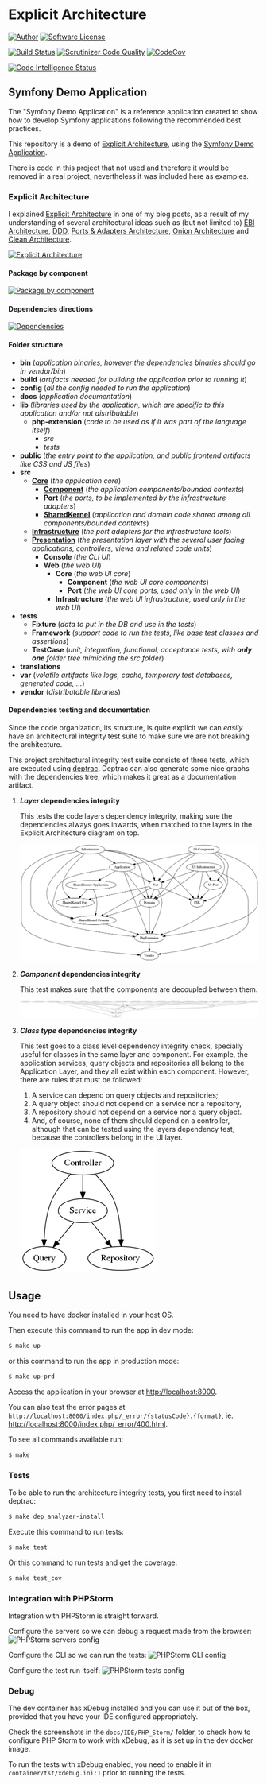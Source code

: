 # Explicit Architecture 

[![Author][Author]](https://www.herbertograca.com)
[![Software License][License]](LICENSE)

[![Build Status][Build]](https://scrutinizer-ci.com/g/hgraca/explicit-architecture-php/build-status/master)
[![Scrutinizer Code Quality][Score]](https://scrutinizer-ci.com/g/hgraca/explicit-architecture-php/?branch=master)
[![CodeCov][CodeCov]](https://codecov.io/gh/hgraca/explicit-architecture-php)

[![Code Intelligence Status][CodeInt]](https://scrutinizer-ci.com/code-intelligence)

## Symfony Demo Application

The "Symfony Demo Application" is a reference application created to show how
to develop Symfony applications following the recommended best practices.

This repository is a demo of [Explicit Architecture][1], using the [Symfony Demo Application][2].

There is code in this project that not used and therefore it would be removed in a real project, nevertheless 
it was included here as examples.

### Explicit Architecture

I explained [Explicit Architecture][1] in one of my blog posts, as a result of my understanding of several architectural
 ideas such as (but not limited to) [EBI Architecture][11], [DDD][12], [Ports & Adapters Architecture][13], 
 [Onion Architecture][14] and [Clean Architecture][15].
 
[![Explicit Architecture](https://docs.google.com/drawings/d/e/2PACX-1vQ5ps72uaZcEJzwnJbPhzUfEeBbN6CJ04j7hl2i3K2HHatNcsoyG2tgX2vnrN5xxDKLp5Jm5bzzmZdv/pub?w=960&amp;h=657)][2]

#### Package by component

[![Package by component](https://docs.google.com/drawings/d/e/2PACX-1vQjEj4dKKUaQEUcNDq2UO58oIUu6pehqrE99q4gSRk0DY9KPIuhgG9Yg3qJGgW4ybrL5Ql8_Xo5z3yq/pub?w=960&h=720)][17]

#### Dependencies directions

[![Dependencies](https://docs.google.com/drawings/d/e/2PACX-1vQyv5xAx5hFJPhiK19AGl_2t256M0yKcDSliH8etojltE3tBlEnCndwfsUr1UsXvv5PKGVtrBHkQX3h/pub?w=913&amp;h=129)][16]

#### Folder structure

- **bin** (_application binaries, however the dependencies binaries should go in vendor/bin_)
- **build** (_artifacts needed for building the application prior to running it_)
- **config** (_all the config needed to run the application_)
- **docs** (_application documentation_)
- **lib** (_libraries used by the application, which are specific to this application and/or not distributable_)
    - **php-extension**  (_code to be used as if it was part of the language itself_)
        - _src_
        - _tests_
- **public** (_the entry point to the application, and public frontend artifacts like CSS and JS files_)
- **src**
    - **[Core][10]** (_the application core_)
        - **[Component][5]** (_the application components/bounded contexts_)
        - **[Port][8]** (_the ports, to be implemented by the infrastructure adapters_)
        - **[SharedKernel][6]** (_application and domain code shared among all components/bounded contexts_)
    - **[Infrastructure][9]** (_the port adapters for the infrastructure tools_)
    - **[Presentation][7]** (_the presentation layer with the several user facing applications, controllers, views and related code units_)
        - **Console** (_the CLI UI_)
        - **Web** (_the web UI_)
            - **Core** (_the web UI core_)
                - **Component** (_the web UI core components_)
                - **Port** (_the web UI core ports, used only in the web UI_)
            - **Infrastructure** (_the web UI infrastructure, used only in the web UI_)
- **tests**
    - **Fixture** (_data to put in the DB and use in the tests_)
    - **Framework** (_support code to run the tests, like base test classes and assertions_)
    - **TestCase** (_unit, integration, functional, acceptance tests, with **only one** folder tree mimicking the src folder_)
- **translations**
- **var** (_volatile artifacts like logs, cache, temporary test databases, generated code, ..._)
- **vendor** (_distributable libraries_)

#### Dependencies testing and documentation

Since the code organization, its structure, is quite explicit we can _easily_ have an architectural integrity test 
suite to make sure we are not breaking the architecture.

This project architectural integrity test suite consists of three tests, which are executed using [deptrac]. 
Deptrac can also generate some nice graphs with the dependencies tree, which makes it great as a documentation artifact.

1. **_Layer_ dependencies integrity**

    This tests the code layers dependency integrity, making sure the dependencies always goes inwards, 
    when matched to the layers in the Explicit Architecture diagram on top.
    
    ![Layer dependencies](docs/images/dependencies/deptrac_layers.png)

2. **_Component_ dependencies integrity**

    This test makes sure that the components are decoupled between them.
    
    ![Component dependencies](docs/images/dependencies/deptrac_components.png)

3. **_Class type_ dependencies integrity**

    This test goes to a class level dependency integrity check, specially useful for classes in the same layer and component.
    For example, the application services, query objects and repositories all belong to the Application Layer, 
    and they all exist within each component. However, there are rules that must be followed:
    1. A service can depend on query objects and repositories;
    2. A query object should not depend on a service nor a repository, 
    3. A repository should not depend on a service nor a query object. 
    4. And, of course, none of them should depend on a controller, although that can be tested using the layers dependency 
    test, because the controllers belong in the UI layer.
    
    ![Class type dependencies](docs/images/dependencies/deptrac_class.png)

## Usage

You need to have docker installed in your host OS. 

Then execute this command to run the app in dev mode: 

```bash
$ make up
```

or this command to run the app in production mode: 

```bash
$ make up-prd
```

Access the application in your browser at <http://localhost:8000>.

You can also test the error pages at `http://localhost:8000/index.php/_error/{statusCode}.{format}`,
 ie. <http://localhost:8000/index.php/_error/400.html>.

To see all commands available run:

```bash
$ make
```

### Tests

To be able to run the architecture integrity tests, you first need to install deptrac:

```bash
$ make dep_analyzer-install
```

Execute this command to run tests:

```bash
$ make test
```

Or this command to run tests and get the coverage:

```bash
$ make test_cov
```

### Integration with PHPStorm

Integration with PHPStorm is straight forward.

Configure the servers so we can debug a request made from the browser:
![PHPStorm servers config](docs/IDE/PHPStorm/IDE_PHPSTORM_servers.png)

Configure the CLI so we can run the tests:
![PHPStorm CLI config](docs/IDE/PHPStorm/IDE_PHPSTORM_cli_interpreter.png)

Configure the test run itself:
![PHPStorm tests config](docs/IDE/PHPStorm/IDE_PHPSTORM_tests_run.png)

### Debug

The dev container has xDebug installed and you can use it out of the box, provided that you have your IDE configured
 appropriately.
 
Check the screenshots in the `docs/IDE/PHP_Storm/` folder, to check how to configure PHP Storm to work with xDebug, as
 it is set up in the dev docker image.
 
To run the tests with xDebug enabled, you need to enable it in `container/tst/xdebug.ini:1` prior to running the tests.

[1]: https://herbertograca.com/2017/11/16/explicit-architecture-01-ddd-hexagonal-onion-clean-cqrs-how-i-put-it-all-together/
[2]: https://docs.google.com/drawings/d/1E_hx5B4czRVFVhGJbrbPDlb_JFxJC8fYB86OMzZuAhg/edit?usp=sharing
[5]: http://ddd.fed.wiki.org/view/welcome-visitors/view/domain-driven-design/view/bounded-context
[6]: http://ddd.fed.wiki.org/view/welcome-visitors/view/domain-driven-design/view/shared-kernel
[7]: https://herbertograca.com/2017/11/16/explicit-architecture-01-ddd-hexagonal-onion-clean-cqrs-how-i-put-it-all-together/#primary-or-driving-adapters
[8]: https://herbertograca.com/2017/11/16/explicit-architecture-01-ddd-hexagonal-onion-clean-cqrs-how-i-put-it-all-together/#ports
[9]: https://herbertograca.com/2017/11/16/explicit-architecture-01-ddd-hexagonal-onion-clean-cqrs-how-i-put-it-all-together/#secondary-or-driving-adapters
[10]: https://herbertograca.com/2017/11/16/explicit-architecture-01-ddd-hexagonal-onion-clean-cqrs-how-i-put-it-all-together/#application-core-organisation
[11]: https://herbertograca.com/2017/08/24/ebi-architecture/
[12]: https://herbertograca.com/2017/09/07/domain-driven-design/
[13]: https://herbertograca.com/2017/09/14/ports-adapters-architecture/
[14]: https://herbertograca.com/2017/09/21/onion-architecture/
[15]: https://herbertograca.com/2017/09/28/clean-architecture-standing-on-the-shoulders-of-giants/
[16]: https://docs.google.com/drawings/d/1DGiP9qyBpRHPDPKRJoXdElw1DXwmJoR-88Qvtf6hBNA/edit?usp=sharing
[17]: https://docs.google.com/drawings/d/1QurViCcaZ4Eh1CgBvel9aK5RLBkw2TaOAnO-Lhu4pfw/edit?usp=sharing

[Author]: http://img.shields.io/badge/author-@hgraca-blue.svg?style=flat-square
[License]: https://img.shields.io/badge/license-MIT-blue.svg?style=flat-square

[Build]: https://scrutinizer-ci.com/g/hgraca/explicit-architecture-php/badges/build.png?b=master
[Score]: https://scrutinizer-ci.com/g/hgraca/explicit-architecture-php/badges/quality-score.png?b=master
[CodeCov]: https://codecov.io/gh/hgraca/explicit-architecture-php/branch/master/graph/badge.svg
[CodeInt]: https://scrutinizer-ci.com/g/hgraca/explicit-architecture-php/badges/code-intelligence.svg?b=master

[deptrac]: https://github.com/sensiolabs-de/deptrac
